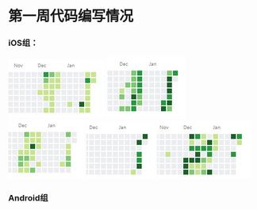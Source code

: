 # 第一周代码编写情况
### iOS组：
![](https://github.com/TrainingPlan/Training/blob/master/pic21080205/iOS%20(1).jpg)
![](https://github.com/TrainingPlan/Training/blob/master/pic21080205/iOS%20(2).jpg)
![](https://github.com/TrainingPlan/Training/blob/master/pic21080205/iOS%20(3).jpg)
![](https://github.com/TrainingPlan/Training/blob/master/pic21080205/iOS%20(4).jpg)
![](https://github.com/TrainingPlan/Training/blob/master/pic21080205/iOS%20(5).jpg)

### Android组
